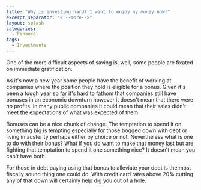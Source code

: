 ```yaml
---
title: "Why is investing hard? I want to enjoy my money now!"
excerpt_separator: "<!--more-->"
layout: splash
categories:
  - Finance
tags:
  - Investments
---
```


One of the more difficult aspects of saving is, well, some people are fixated on immediate gratification. 

As it's now a new year some people have the benefit of working at companies where the position they hold is eligible for a bonus. Given it's been a tough year so far it's hard to fathom that companies still have bonuses in an economic downturn however it doesn't mean that there were _no_ profits. In many public companies it could mean that their sales didn't meet the expectations of what was expected of them.

Bonuses can be a nice chunk of change. The temptation to spend it on something big is tempting especially for those bogged down with debt or living in austerity perhaps either by choice or not. 
Nevertheless what is one to do with their bonus? What if you do want to make that money last but are fighting that temptation to spend it one something nice? It doesn't mean you can't have both.

For those in debt paying using that bonus to alleviate your debt is the most fiscally sound thing one could do. With credit card rates above 20% cutting any of that down will certainly help dig you out of a hole.